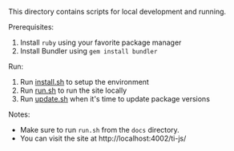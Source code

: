 This directory contains scripts for local development and running.

Prerequisites:
1. Install `ruby` using your favorite package manager
2. Install Bundler using `gem install bundler`

Run:
1. Run [install.sh](install.sh) to setup the environment
2. Run [run.sh](run.sh) to run the site locally
3. Run [update.sh](update.sh) when it's time to update package versions

Notes:
* Make sure to run `run.sh` from the `docs` directory.
* You can visit the site at http://localhost:4002/ti-js/